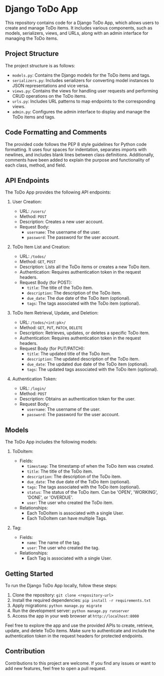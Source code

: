 # Django ToDo App

This repository contains code for a Django ToDo App, which allows users to create and manage ToDo items. It includes various components, such as models, serializers, views, and URLs, along with an admin interface for managing the ToDo items.

## Project Structure

The project structure is as follows:

- `models.py`: Contains the Django models for the ToDo items and tags.
- `serializers.py`: Includes serializers for converting model instances to JSON representations and vice versa.
- `views.py`: Contains the views for handling user requests and performing CRUD operations on the ToDo items.
- `urls.py`: Includes URL patterns to map endpoints to the corresponding views.
- `admin.py`: Configures the admin interface to display and manage the ToDo items and tags.

## Code Formatting and Comments

The provided code follows the PEP 8 style guidelines for Python code formatting. It uses four spaces for indentation, separates imports with newlines, and includes blank lines between class definitions. Additionally, comments have been added to explain the purpose and functionality of each class, method, and field.

## API Endpoints

The ToDo App provides the following API endpoints:

1. User Creation:
   - URL: `/users/`
   - Method: `POST`
   - Description: Creates a new user account.
   - Request Body:
     - `username`: The username of the user.
     - `password`: The password for the user account.

2. ToDo Item List and Creation:
   - URL: `/todos/`
   - Method: `GET`, `POST`
   - Description: Lists all the ToDo items or creates a new ToDo item.
   - Authentication: Requires authentication token in the request headers.
   - Request Body (for POST):
     - `title`: The title of the ToDo item.
     - `description`: The description of the ToDo item.
     - `due_date`: The due date of the ToDo item (optional).
     - `tags`: The tags associated with the ToDo item (optional).

3. ToDo Item Retrieval, Update, and Deletion:
   - URL: `/todos/<int:pk>/`
   - Method: `GET`, `PUT`, `PATCH`, `DELETE`
   - Description: Retrieves, updates, or deletes a specific ToDo item.
   - Authentication: Requires authentication token in the request headers.
   - Request Body (for PUT/PATCH):
     - `title`: The updated title of the ToDo item.
     - `description`: The updated description of the ToDo item.
     - `due_date`: The updated due date of the ToDo item (optional).
     - `tags`: The updated tags associated with the ToDo item (optional).

4. Authentication Token:
   - URL: `/login/`
   - Method: `POST`
   - Description: Obtains an authentication token for the user.
   - Request Body:
     - `username`: The username of the user.
     - `password`: The password for the user account.

## Models

The ToDo App includes the following models:

1. ToDoItem:
   - Fields:
     - `timestamp`: The timestamp of when the ToDo item was created.
     - `title`: The title of the ToDo item.
     - `description`: The description of the ToDo item.
     - `due_date`: The due date of the ToDo item (optional).
     - `tags`: The tags associated with the ToDo item (optional).
     - `status`: The status of the ToDo item. Can be 'OPEN', 'WORKING', 'DONE', or 'OVERDUE'.
     - `user`: The user who created the ToDo item.
   - Relationships:
     - Each ToDoItem is associated with a single User.
     - Each ToDoItem can have multiple Tags.

2. Tag:
   - Fields:
     - `name`: The name of the tag.
     - `user`: The user who created the tag.
   - Relationships:
     - Each Tag is associated with a single User.

## Getting Started

To run the Django ToDo App locally, follow these steps:

1. Clone the repository: `git clone <repository-url>`
2. Install the required dependencies: `pip install -r requirements.txt`
3. Apply migrations: `python manage.py migrate`
4. Run the development server: `python manage.py runserver`
5. Access the app in your web browser at `http://localhost:8000`

Feel free to explore the app and use the provided APIs to create, retrieve, update, and delete ToDo items. Make sure to authenticate and include the authentication token in the request headers for protected endpoints.

## Contribution

Contributions to this project are welcome. If you find any issues or want to add new features, feel free to open a pull request.
